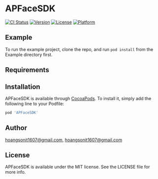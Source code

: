 # APFaceSDK

[![CI Status](https://img.shields.io/travis/hoangsonit1607@gmail.com/APFaceSDK.svg?style=flat)](https://travis-ci.org/hoangsonit1607@gmail.com/APFaceSDK)
[![Version](https://img.shields.io/cocoapods/v/APFaceSDK.svg?style=flat)](https://cocoapods.org/pods/APFaceSDK)
[![License](https://img.shields.io/cocoapods/l/APFaceSDK.svg?style=flat)](https://cocoapods.org/pods/APFaceSDK)
[![Platform](https://img.shields.io/cocoapods/p/APFaceSDK.svg?style=flat)](https://cocoapods.org/pods/APFaceSDK)

## Example

To run the example project, clone the repo, and run `pod install` from the Example directory first.

## Requirements

## Installation

APFaceSDK is available through [CocoaPods](https://cocoapods.org). To install
it, simply add the following line to your Podfile:

```ruby
pod 'APFaceSDK'
```

## Author

hoangsonit1607@gmail.com, hoangsonit1607@gmail.com

## License

APFaceSDK is available under the MIT license. See the LICENSE file for more info.
